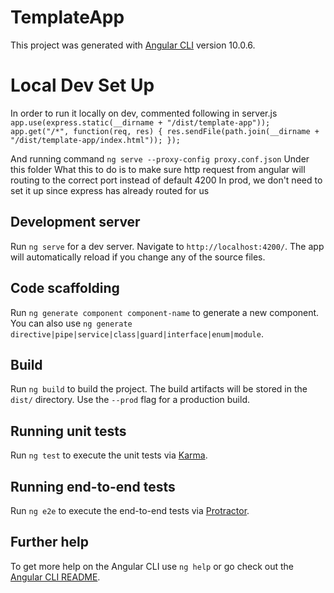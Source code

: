 # TemplateApp

This project was generated with [Angular CLI](https://github.com/angular/angular-cli) version 10.0.6.

# Local Dev Set Up
In order to run it locally on dev, commented following in server.js
`app.use(express.static(__dirname + "/dist/template-app"));
app.get("/*", function(req, res) {
  res.sendFile(path.join(__dirname + "/dist/template-app/index.html"));
});`

And running command `ng serve --proxy-config proxy.conf.json` Under this folder
What this to do is to make sure http request from angular will routing to the correct port instead of default 4200
In prod, we don't need to set it up since express has already routed for us


## Development server

Run `ng serve` for a dev server. Navigate to `http://localhost:4200/`. The app will automatically reload if you change any of the source files.

## Code scaffolding

Run `ng generate component component-name` to generate a new component. You can also use `ng generate directive|pipe|service|class|guard|interface|enum|module`.

## Build

Run `ng build` to build the project. The build artifacts will be stored in the `dist/` directory. Use the `--prod` flag for a production build.

## Running unit tests

Run `ng test` to execute the unit tests via [Karma](https://karma-runner.github.io).

## Running end-to-end tests

Run `ng e2e` to execute the end-to-end tests via [Protractor](http://www.protractortest.org/).

## Further help

To get more help on the Angular CLI use `ng help` or go check out the [Angular CLI README](https://github.com/angular/angular-cli/blob/master/README.md).
